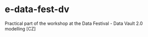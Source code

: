 # e-data-fest-dv
Practical part of the workshop at the Data Festival - Data Vault 2.0 modelling [CZ]
